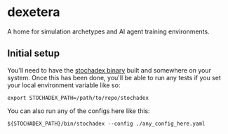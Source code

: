 # dexetera

A home for simulation archetypes and AI agent training environments.

## Initial setup

You'll need to have the [stochadex binary](https://github.com/umbralcalc/stochadex) built and somewhere on your system. Once this has been done, you'll be able to run any tests if you set your local environment variable like so:

```shell
export STOCHADEX_PATH=/path/to/repo/stochadex
```

You can also run any of the configs here like this:

```shell
${STOCHADEX_PATH}/bin/stochadex --config ./any_config_here.yaml
```
